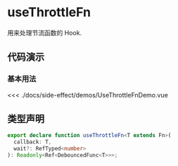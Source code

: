 # useThrottleFn

用来处理节流函数的 Hook.

## 代码演示

### 基本用法

<script setup>
import UseThrottleFnDemo from './demos/UseThrottleFnDemo.vue'
</script>
<UseThrottleFnDemo />

<<< ./docs/side-effect/demos/UseThrottleFnDemo.vue

## 类型声明

```ts
export declare function useThrottleFn<T extends Fn>(
  callback: T,
  wait?: RefTyped<number>
): Readonly<Ref<DebouncedFunc<T>>>;
```
